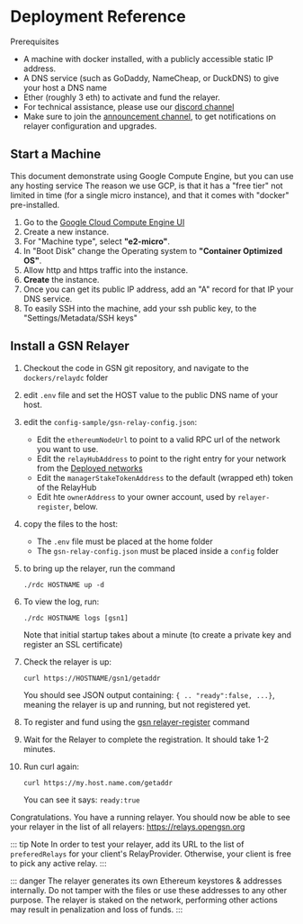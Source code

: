 # Deployment Reference

Prerequisites 

* A machine with docker installed, with a publicly accessible static IP address.
* A DNS service (such as GoDaddy, NameCheap, or DuckDNS) to give your host a DNS name
* Ether (roughly 3 eth) to activate and fund the relayer.
* For technical assistance, please use our [discord channel](https://discord.gg/NXXTCbh58s)
* Make sure to join the [announcement channel](https://discord.gg/D67qUxjHRp), to get notifications on relayer configuration and upgrades.

## Start a Machine

This document demonstrate using Google Compute Engine, but you can use any hosting service
The reason we use GCP, is that it has a "free tier" not limited in time (for a single micro instance),
and that it comes with "docker" pre-installed.


1. Go to the [Google Cloud Compute Engine UI](https://console.cloud.google.com/compute/instances)
1. Create a new instance.
1. For "Machine type", select **"e2-micro"**. 
1. In "Boot Disk" change the Operating system to **"Container Optimized OS"**.
1. Allow http and https traffic into the instance.
1. **Create** the instance.
1. Once you can get its public IP address, add an "A" record for that IP your DNS service.
1. To easily SSH into the machine, add your ssh public key, to the "Settings/Metadata/SSH keys"

## Install a GSN Relayer

1. Checkout the code in GSN git repository, and navigate to the `dockers/relaydc` folder
1. edit `.env` file and set the HOST value to the public DNS name of your host.
1. edit the `config-sample/gsn-relay-config.json`:
   * Edit the `ethereumNodeUrl` to point to a valid RPC url of the network you want to use.
   * Edit the `relayHubAddress` to point to the right entry for your network from the [Deployed networks](/networks.md)
   * Edit the `managerStakeTokenAddress` to the default (wrapped eth) token of the RelayHub
   * Edit hte `ownerAddress` to your owner account, used by `relayer-register`, below.
1. copy the files to the host:

    - The `.env` file must be placed at the home folder
    - The `gsn-relay-config.json` must be placed inside a `config` folder

1. to bring up the relayer, run the command

    ```
    ./rdc HOSTNAME up -d
    ```

1. To view the log, run:

   ```
   ./rdc HOSTNAME logs [gsn1]
   ```   

   Note that initial startup takes about a minute (to create a private key and register an SSL certificate)

1. Check the relayer is up:

    ```
    curl https://HOSTNAME/gsn1/getaddr
    ```

    You should see JSON output containing: `{ .. "ready":false, ...}`, meaning the relayer is up 
    and running, but not registered yet.

1. To register and fund using the [gsn relayer-register](../javascript-client/gsn-helpers.md#register) command

1. Wait for the Relayer to complete the registration. It should take 1-2 minutes.

1. Run curl again:

    ```bash
    curl https://my.host.name.com/getaddr
    ```
    You can see it says: `ready:true`


Congratulations. You have a running relayer.
You should now be able to see your relayer in the list of all relayers: https://relays.opengsn.org

::: tip Note
In order to test your relayer, add its URL to the list of `preferedRelays` for your client's RelayProvider.
Otherwise, your client is free to pick any active relay.
:::

::: danger
The relayer generates its own Ethereum keystores & addresses internally. Do not tamper with the files or use these addresses to any other purpose.
The relayer is staked on the network, performing other actions may result in penalization and loss of funds.
:::

